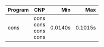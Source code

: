 Program | CNP | Min | Max
--- | --- | ---: | ---:
cons | cons<br/>cons<br/>cons<br/>cons | 0.0140s | 0.1015s
